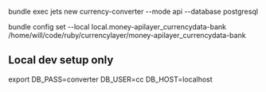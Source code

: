 bundle exec jets new currency-converter --mode api --database postgresql

bundle config set --local local.money-apilayer_currencydata-bank /home/will/code/ruby/currencylayer/money-apilayer_currencydata-bank

## Local dev setup only ##
export DB_PASS=converter DB_USER=cc DB_HOST=localhost
